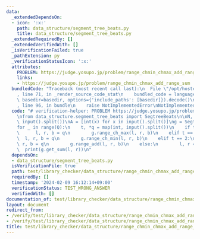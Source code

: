 ```yaml
---
data:
  _extendedDependsOn:
  - icon: ':x:'
    path: data_structure/segment_tree_beats.py
    title: data_structure/segment_tree_beats.py
  _extendedRequiredBy: []
  _extendedVerifiedWith: []
  _isVerificationFailed: true
  _pathExtension: py
  _verificationStatusIcon: ':x:'
  attributes:
    PROBLEM: https://judge.yosupo.jp/problem/range_chmin_chmax_add_range_sum
    links:
    - https://judge.yosupo.jp/problem/range_chmin_chmax_add_range_sum
  bundledCode: "Traceback (most recent call last):\n  File \"/opt/hostedtoolcache/PyPy/3.10.13/x64/lib/pypy3.10/site-packages/onlinejudge_verify/documentation/build.py\"\
    , line 71, in _render_source_code_stat\n    bundled_code = language.bundle(stat.path,\
    \ basedir=basedir, options={'include_paths': [basedir]}).decode()\n  File \"/opt/hostedtoolcache/PyPy/3.10.13/x64/lib/pypy3.10/site-packages/onlinejudge_verify/languages/python.py\"\
    , line 96, in bundle\n    raise NotImplementedError\nNotImplementedError\n"
  code: "# verification-helper: PROBLEM https://judge.yosupo.jp/problem/range_chmin_chmax_add_range_sum\n\
    \nfrom data_structure.segment_tree_beats import SegtreeBeats\n\nN, Q = map(int,\
    \ input().split())\nA = [int(x) for x in input().split()]\ng = SegtreeBeats(A)\n\
    for _ in range(Q):\n    t, *q = map(int, input().split())\n    if t == 0:\n  \
    \      l, r, b = q\n        g.range_ch_max(l, r, b)\n    elif t == 1:\n      \
    \  l, r, b = q\n        g.range_ch_min(l, r, b)\n    elif t == 2:\n        l,\
    \ r, b = q\n        g.range_add(l, r, b)\n    else:\n        l, r = q\n      \
    \  print(g.get_sum(l, r))\n"
  dependsOn:
  - data_structure/segment_tree_beats.py
  isVerificationFile: true
  path: test/library_checker/data_structure/range_chmin_chmax_add_range_sum.test.py
  requiredBy: []
  timestamp: '2024-02-09 16:12:14+09:00'
  verificationStatus: TEST_WRONG_ANSWER
  verifiedWith: []
documentation_of: test/library_checker/data_structure/range_chmin_chmax_add_range_sum.test.py
layout: document
redirect_from:
- /verify/test/library_checker/data_structure/range_chmin_chmax_add_range_sum.test.py
- /verify/test/library_checker/data_structure/range_chmin_chmax_add_range_sum.test.py.html
title: test/library_checker/data_structure/range_chmin_chmax_add_range_sum.test.py
---
```


